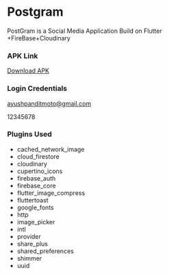 # Postgram

PostGram is a Social Media Application Build on Flutter +FireBase+Cloudinary

### APK Link

[Download APK](https://drive.google.com/file/d/1aKiVVRSZELX_AUiQbkWH49bBtVfOZieY/view?usp=share_link)

### Login Credentials

ayushpanditmoto@gmail.com

12345678

### Plugins Used

- cached_network_image
- cloud_firestore
- cloudinary
- cupertino_icons
- firebase_auth
- firebase_core
- flutter_image_compress
- fluttertoast
- google_fonts
- http
- image_picker
- intl
- provider
- share_plus
- shared_preferences
- shimmer
- uuid
